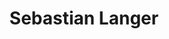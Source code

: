 ---
title: Sebastian Langer
organization: IMPACT Initiatives
country: Switzerland
talk: "Mapping for Resilience: Area-based approaches in humanitarian contexts"
---